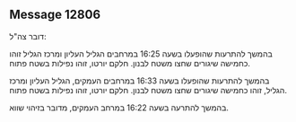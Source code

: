 ## Message 12806

דובר צה"ל:

בהמשך להתרעות שהופעלו בשעה 16:25 במרחבים הגליל העליון ומרכז הגליל זוהו כחמישה שיגורים שחצו משטח לבנון.
חלקם יורטו, זוהו נפילות בשטח פתוח.

בהמשך להתרעות שהופעלו בשעה 16:33 במרחבים העמקים, הגליל העליון ומרכז הגליל, זוהו כחמישה שיגורים שחצו משטח לבנון.
חלקם יורטו, זוהו נפילות בשטח פתוח.

בהמשך להתרעה בשעה 16:22 במרחב העמקים, מדובר בזיהוי שווא.

